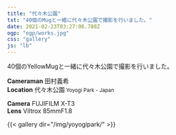 ```yaml
---
title: "代々木公園"
txt: "40個のMugと一緒に代々木公園で撮影を行いました。"
date: 2021-02-23T03:27:06.788Z
ogp: "ogp/works.jpg"
css: "gallery"
js: "lb"
---
```


40個のYellowMugと一緒に代々木公園で撮影を行いました。

**Cameraman** 田村義希<br>
**Location** 代々木公園<small> Yoyogi Park - Japan</small>

**Camera** FUJIFILM X-T3<br>
**Lens** Viltrox 85mmF1.8

{{< gallery dir="/img/yoyogipark/" >}}